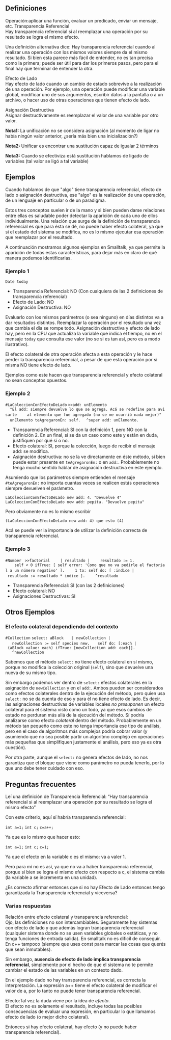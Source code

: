 Definiciones
------------

Operación:aplicar una función, evaluar un predicado, enviar un mensaje, etc.
Transparencia Referencial  
Hay transparencia referencial si al reemplazar una operación por su resultado se logra el mismo efecto.

Una definición alternativa dice: Hay transparencia referencial cuando al realizar una operación con los mismos valores siempre da el mismo resultado. Si bien esta parece más fácil de entender, no es tan precisa como la primera; puede ser útil para dar los primeros pasos, pero para el final hay que terminar de entender la otra.

<!-- -->

Efecto de Lado  
Hay efecto de lado cuando un cambio de estado sobrevive a la realización de una operación. Por ejemplo, una operación puede modificar una variable global, modificar uno de sus argumentos, escribir datos a la pantalla o a un archivo, o hacer uso de otras operaciones que tienen efecto de lado.

<!-- -->

Asignación Destructiva  
Asignar destructivamente es reemplazar el valor de una variable por otro valor.

**Nota1:** La unificación no se considera asignación (al momento de ligar no había ningún valor anterior, ¿sería más bien una inicialización?)

**Nota2:** Unificar es encontrar una sustitución capaz de igualar 2 términos

**Nota3:** Cuando se efectiviza está sustitución hablamos de ligado de variables (tal valor se ligó a tal variable)

Ejemplos
--------

Cuando hablamos de que "algo" tiene transparencia referencial, efecto de lado o asignación destructiva, ese "algo" es la realización de una operación, de un lenguaje en particular o de un paradigma.

Estos tres conceptos suelen ir de la mano y si bien pueden darse relaciones entre ellas es saludable poder detectar la aparición de cada uno de ellos individualmente. Una relación que surge de la definición de transparencia referencial es que para ésta se dé, no puede haber efecto colateral, ya que si el estado del sistema se modifica, no es lo mismo ejecutar esa operación que reemplazar por el resultado.

A continuación mostramos algunos ejemplos en Smalltalk, ya que permite la aparición de todas estas características, para dejar más en claro de qué manera podemos identificarlas.

### Ejemplo 1

`Date today`

-   Transparencia Referencial: NO (Con cualquiera de las 2 definiciones de transparencia referencial)
-   Efecto de Lado: NO
-   Asignación Destructiva: NO

Evaluarlo con los mismos parámetros (o sea ninguno) en días distintos va a dar resultados distintos. Reemplazar la operación por el resultado una vez que cambia el día se rompe todo. Asignación destructiva y efecto de lado hay, pero en la CPU que actualiza la variable que indica el tiempo, no en el mensaje `today` que consulta ese valor (no se si es tan así, pero es a modo ilustrativo).

El efecto colateral de otra operación afecta a esta operación y le hace perder la transparencia referencial, a pesar de que esta operación por si misma NO tiene efecto de lado.

Ejemplos como este hacen que transparencia referencial y efecto colateral no sean conceptos opuestos.

### Ejemplo 2

`#LaColeccionConEfectoDeLado`
`>>add: unElemento`
`  "El add: siempre devuelve lo que se agrega. Acá se redefine para avisarle `
`   al elemento que fue agregado (no se me ocurrió nada mejor)"`
`  unElemento teAgregaronEn: self.`
`  ^super add: unElemento.`

-   Transparencia Referencial: SI con la definición 1, pero NO con la definición 2. En un final, si se da un caso como este y están en duda, justifiquen por qué sí o no.
-   Efecto colateral: SI, porque la colección, luego de recibir el mensaje add: se modifica.
-   Asignación destructiva: no se la ve directamente en éste método, si bien puede estar presente en `teAgregaronEn:` o en `add:`. Probablemente no tenga mucho sentido hablar de asignación destructiva en este ejemplo.

Asumiendo que los parámetros siempre entienden el mensaje `#teAgregaronEn:` no importa cuantas veces se realicen estás operaciones siempre devuelven el parámetro.

`LaColeccionConEfectoDeLado new add: 4. "Devuelve 4"`
`LaColeccionConEfectoDeLado new add: pepita. "Devuelve pepita"`

Pero obviamente no es lo mismo escribir

`(LaColeccionConEfectoDeLado new add: 4) que esto (4)`

Acá se puede ver la importancia de utilizar la definición correcta de transparencia referencial.

### Ejemplo 3

`#Number`
` >>factorial`
`    | resultado |`
`    resultado := 1.`
`    self < 0 ifTrue: [ self error: 'Como que no va pedirle el factorial a un número negativo' ].`
`    1 to: self do: [ :indice | resultado := resultado * indice ].`
`    ^resultado`

-   Transparencia Referencial: SI (con las 2 definiciones)
-   Efecto colateral: NO
-   Asignaciones Destructivas: SI

Otros Ejemplos
--------------

### El efecto colateral dependiendo del contexto

`#Collection`
`select: aBlock`
`   | newCollection |`
`   newCollection := self species new.`
`   self do: [:each | (aBlock value: each) ifTrue: [newCollection add: each]].`
`   ^newCollection`

Sabemos que el método `select:` no tiene efecto colateral en sí mismo, porque no modifica la colección original (`self`), sino que devuelve una nueva de su mismo tipo.

Sin embargo podemos ver dentro de `select:` efectos colaterales en la asignación de `newCollection` y en el `add:`. Ambos pueden ser considerados como efectos colaterales dentro de la ejecución del método, pero quien usa `select:` no se da cuenta de eso y para él no tiene efecto de lado. Es decir, las asignaciones destructivas de variables locales *no presuponen* un efecto colateral para el sistema visto como un todo, ya que esos cambios de estado no perduran más allá de la ejecución del método. Sí podría analizarse como efecto *colateral* dentro del método. Probablemente en un método tan pequeño como este no tenga importancia ese tipo de análisis, pero en el caso de algoritmos más complejos podría cobrar valor (y asumiendo que no sea posible partir un algoritmo complejo en operaciones más pequeñas que simplifiquen justamente el análisis, pero eso ya es otra cuestión).

Por otra parte, aunque el `select:` no genera efectos de lado, no nos garantiza que el bloque que viene como parámetro no pueda tenerlo, por lo que uno debe tener cuidado con eso.

Preguntas frecuentes
--------------------

Leí una definición de Transparencia Referencial: “Hay transparencia referencial si al reemplazar una operación por su resultado se logra el mismo efecto”

Con este criterio, aquí sí habría transparencia referencial:

`int a=1;`
`int c;`
`c=a++;`

Ya que es lo mismo que hacer esto:

`int a=1;`
`int c;`
`c=1;`

Ya que el efecto en la variable c es el mismo: va a valer 1.

Pero para mí no es así, ya que no va a haber transparencia referencial, porque si bien se logra el mismo efecto con respecto a c, el sistema cambia (la variable a se incrementa en una unidad).

¿Es correcto afirmar entonces que si no hay Efecto de Lado entonces tengo garantizada la Transparencia referencial y viceversa?

### Varias respuestas

Relación entre efecto colateral y transparencia referencial:  
Ojo, las definiciones no son intercambiables. Seguramente hay sistemas con efecto de lado y que además logran transparencia referencial (cualquier sistema donde no se usen variables globales o estáticas, y no tenga funciones de entrada salida). En smalltalk no es dificil de conseguir. En c++ tampoco (siempre que uses const para marcar las cosas que querés que sean inmutables).

Sin embargo, **ausencia de efecto de lado implica transparencia referencial**, simplemente por el hecho de que el sistema no te permite cambiar el estado de las variables en un contexto dado.

En el ejemplo dado no hay transparencia referencial, es correcta la interpretación. La expresión a++ tiene el efecto colateral de modificar el valor de a, por lo tanto no puede tener transparencia referencial.

Efecto:Tal vez la duda viene por la idea de *efecto*.  
El efecto no es solamente el resultado, incluye todas las posibles consecuencias de evaluar una expresión, en particular lo que llamamos efecto de lado (o mejor dicho colateral).

Entonces si hay efecto colateral, hay efecto (y no puede haber transparencia referencial).



